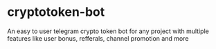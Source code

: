# cryptotoken-bot
An easy to user telegram crypto token bot for any project with multiple features like user bonus, refferals, channel promotion and more
